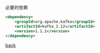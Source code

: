 必要的依赖  

```xml
<dependency>
    <groupId>org.apache.kafka</groupId>
    <artifactId>kafka_2.12</artifactId>
    <version>1.1.1</version>
</dependency>
```

[back](../7.md)  